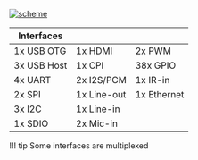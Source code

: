 <a href="../../img/specs/devboard_interfaces.png" target="_blank"> ![scheme](../../img/specs/devboard_interfaces.png)</a>

Interfaces  | []()  | []()
------|------|------
1x USB OTG |1x HDMI|2x PWM
3x USB Host |1x CPI|38x GPIO
4x UART |2x I2S/PCM|1x IR-in
2x SPI |1x Line-out|1x Ethernet
3x I2C |1x Line-in|
1x SDIO |2x Mic-in|

!!! tip
    Some interfaces are multiplexed
